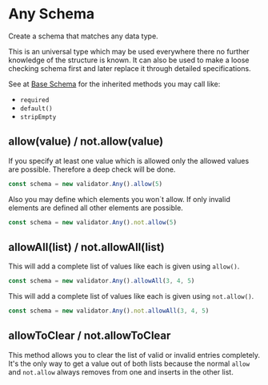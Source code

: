 # Any Schema

Create a schema that matches any data type.

This is an universal type which may be used everywhere there no further knowledge
of the structure is known. It can also be used to make a loose checking schema
first and later replace it through detailed specifications.

See at [Base Schema](base.md) for the inherited methods you may call like:
- `required`
- `default()`
- `stripEmpty`

## allow(value) / not.allow(value)

If you specify at least one value which is allowed only the allowed values are
possible. Therefore a deep check will be done.

```js
const schema = new validator.Any().allow(5)
```

Also you may define which elements you won´t allow. If only invalid elements are
defined all other elements are possible.

```js
const schema = new validator.Any().not.allow(5)
```

## allowAll(list) / not.allowAll(list)

This will add a complete list of values like each is given using `allow()`.

```js
const schema = new validator.Any().allowAll(3, 4, 5)
```

This will add a complete list of values like each is given using `not.allow()`.

```js
const schema = new validator.Any().not.allowAll(3, 4, 5)
```

## allowToClear / not.allowToClear

This method allows you to clear the list of valid or invalid entries completely.
It's the only way to get a value out of both lists because the normal `allow` and
`not.allow` always removes from one and inserts in the other list.
